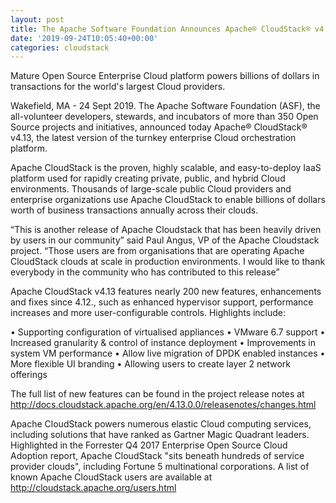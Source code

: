 ```yaml
---
layout: post
title: The Apache Software Foundation Announces Apache® CloudStack® v4.13
date: '2019-09-24T10:05:40+00:00'
categories: cloudstack
---
```

Mature Open Source Enterprise Cloud platform powers billions of dollars in transactions for the world's largest Cloud providers.

Wakefield, MA - 24 Sept 2019.  The Apache Software Foundation (ASF), the all-volunteer developers, stewards, and incubators of more than 350 Open Source projects and initiatives, announced today Apache® CloudStack® v4.13, the latest version of the turnkey enterprise Cloud orchestration platform.

Apache CloudStack is the proven, highly scalable, and easy-to-deploy IaaS platform used for rapidly creating private, public, and hybrid Cloud environments. Thousands of large-scale public Cloud providers and enterprise organizations use Apache CloudStack to enable billions of dollars worth of business transactions annually across their clouds.

“This is another release of Apache Cloudstack that has been heavily driven by users in our community” said Paul Angus, VP  of the  Apache Cloudstack project. “Those users are from organisations that are operating Apache CloudStack clouds at scale in production environments. I would like to thank everybody in the community who has contributed to this release”

Apache CloudStack v4.13 features nearly 200 new features, enhancements and fixes since 4.12., such as enhanced hypervisor support, performance increases and more user-configurable controls.  Highlights include:

•	Supporting configuration of virtualised appliances
•	VMware 6.7 support
•	Increased granularity & control of instance  deployment
•	Improvements in system VM performance 
•	Allow live migration of DPDK enabled instances
•	More flexible UI branding 
•	Allowing users to create layer 2 network offerings

The full list of new features can be found in the project release notes at http://docs.cloudstack.apache.org/en/4.13.0.0/releasenotes/changes.html

Apache CloudStack powers numerous elastic Cloud computing services, including solutions that have ranked as Gartner Magic Quadrant leaders. Highlighted in the Forrester Q4 2017 Enterprise Open Source Cloud Adoption report, Apache CloudStack "sits beneath hundreds of service provider clouds", including Fortune 5 multinational corporations. A list of known Apache CloudStack users are available at http://cloudstack.apache.org/users.html
